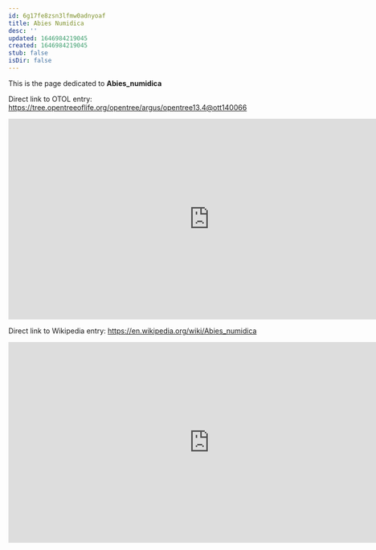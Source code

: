 ```yaml
---
id: 6g17fe8zsn3lfmw0adnyoaf
title: Abies Numidica
desc: ''
updated: 1646984219045
created: 1646984219045
stub: false
isDir: false
---
```

This is the page dedicated to **Abies_numidica**


Direct link to OTOL entry: https://tree.opentreeoflife.org/opentree/argus/opentree13.4@ott140066



<html>
    <body>
    <iframe src="https://tree.opentreeoflife.org/opentree/argus/opentree13.4@ott140066"
    width="800" height="400" frameborder="0" allowfullscreen> </iframe>
    </body>
</html>
    


Direct link to Wikipedia entry: https://en.wikipedia.org/wiki/Abies_numidica



<html>
    <body>
    <iframe src="https://en.wikipedia.org/wiki/Abies_numidica"
    width="800" height="400" frameborder="0" allowfullscreen> </iframe>
    </body>
</html>
    
